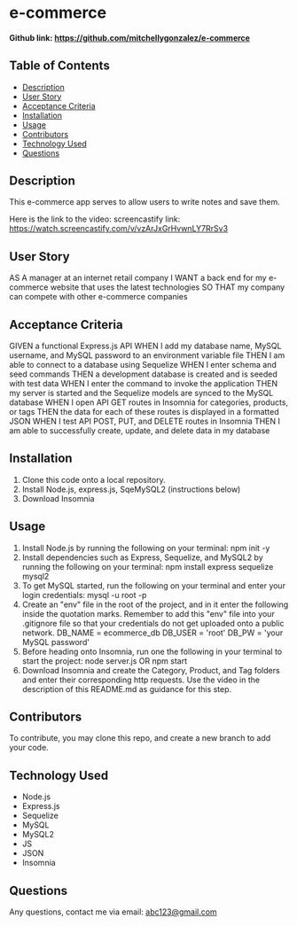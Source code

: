# e-commerce

#### Github link:  https://github.com/mitchellygonzalez/e-commerce

## Table of Contents
* [Description](#description)
* [User Story](#user-story)
* [Acceptance Criteria](#acceptance-criteria)
* [Installation](#installation)
* [Usage](#usage)
* [Contributors](#contributors)
* [Technology Used](#technology-used)
* [Questions](#questions)
 
## Description
This e-commerce app serves to allow users to write notes and save them. 

Here is the link to the video: 
screencastify link: https://watch.screencastify.com/v/vzArJxGrHvwnLY7RrSv3

## User Story
AS A manager at an internet retail company
I WANT a back end for my e-commerce website that uses the latest technologies
SO THAT my company can compete with other e-commerce companies


## Acceptance Criteria
GIVEN a functional Express.js API
WHEN I add my database name, MySQL username, and MySQL password to an environment variable file
THEN I am able to connect to a database using Sequelize
WHEN I enter schema and seed commands
THEN a development database is created and is seeded with test data
WHEN I enter the command to invoke the application
THEN my server is started and the Sequelize models are synced to the MySQL database
WHEN I open API GET routes in Insomnia for categories, products, or tags
THEN the data for each of these routes is displayed in a formatted JSON
WHEN I test API POST, PUT, and DELETE routes in Insomnia
THEN I am able to successfully create, update, and delete data in my database

## Installation
1. Clone this code onto a local repository.
2. Install Node.js, express.js, SqeMySQL2 (instructions below)
3. Download Insomnia

## Usage
1. Install Node.js by running the following on your terminal: npm init -y
2. Install dependencies such as Express, Sequelize, and MySQL2 by running the following on your terminal: npm install express sequelize mysql2
3. To get MySQL started, run the following on your terminal and enter your login credentials: mysql -u root -p
4. Create an "env" file in the root of the project, and in it enter the following inside the quotation marks. Remember to add this "env" file into your .gitignore file so that your credentials do not get uploaded onto a public network. 
DB_NAME = ecommerce_db
DB_USER = 'root'
DB_PW = 'your MySQL password'
5. Before heading onto Insomnia, run one the following in your terminal to start the project: node server.js OR npm start
6. Download Insomnia and create the Category, Product, and Tag folders and enter their corresponding http requests. Use the video in the description of this README.md as guidance for this step.

## Contributors
To contribute, you may clone this repo, and create a new branch to add your code. 

## Technology Used
- Node.js
- Express.js
- Sequelize
- MySQL
- MySQL2
- JS
- JSON
- Insomnia

## Questions
Any questions, contact me via email: abc123@gmail.com


